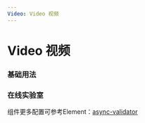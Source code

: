 ```yaml
---
Video: Video 视频
---
```

# Video 视频

### 基础用法

<ClientOnly>
<field-video-demo blockName="videoField1" onlineDemo="https://codepen.io/w3cmark/pen/vYBaVGX"/>
</ClientOnly>

### 在线实验室
<ClientOnly>
<ams-config name="video" type="field"/>
</ClientOnly>

组件更多配置可参考Element：[async-validator](https://github.com/yiminghe/async-validator)